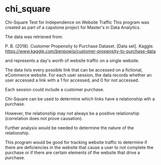 # chi_square
Chi-Square Test for Independence on Website Traffic
This program was created as part of a capstone project for Master's in Data Analytics.  

The data was retrieved from:

P. B. (2018). Customer Propensity to Purchase Dataset. [Data set]. Kaggle. 
 https://www.kaggle.com/benpowis/customer-propensity-to-purchase-data 

and represents a day's worth of website traffic on a single website.  

The data lists every possible link that can be accessed on a fictional, eCommerce website.
For each user session, the data records whether an user accessed a link with a 1 for accessed, and 0 for not accessed.

Each session could include a customer purchase.

Chi-Square can be used to determine which links have a relationship wth a purchase.  

However, the relationship may not always be a positive relationship (correlation does not prove causation).  

Further analysis would be needed to determine the nature of the relationship.

This program would be good for tracking website traffic to determine if there are deficiencies in the 
website that cause a user to not complete the purchase or if there are certain elements of the website that
drive a purchase.


